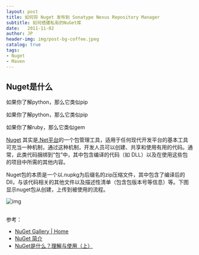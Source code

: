 ```yaml
---
layout: post
title: 如何将 Nuget 发布到 Sonatype Nexus Repository Manager 
subtitle: 如何搭建私有的NuGet库
date:   2011-11-02
author: JP
header-img: img/post-bg-coffee.jpeg
catalog: true
tags:
- Nuget
- Maven
---
```


## Nuget是什么

如果你了解python，那么它类似pip

如果你了解python，那么它类似pip

如果你了解ruby，那么它类似gem

[Nuget](https://docs.microsoft.com/zh-cn/nuget/what-is-nuget) 其实是[.Net平台](https://dotnet.microsoft.com/)的一个包管理工具，适用于任何现代开发平台的基本工具可充当一种机制，通过这种机制，开发人员可以创建、共享和使用有用的代码。通常，此类代码捆绑到“包”中，其中包含编译的代码（如 DLL）以及在使用这些包的项目中所需的其他内容。

Nuget包的本质是一个以.nupkg为后缀名的zip压缩文件，其中包含了编译后的Dll，与该代码相关的其他文件以及描述性清单（包含包版本号等信息）等。下图显示nuget包从创建，上传到被使用的流程。

![img](https://docs.microsoft.com/zh-cn/nuget/media/nuget-roles.png)

## 






参考：

- [NuGet Gallery | Home](https://www.nuget.org/)
- [NuGet 简介](https://docs.microsoft.com/zh-cn/nuget/what-is-nuget)
- [NuGet是什么？理解与使用（上）](https://zhuanlan.zhihu.com/p/36207092)